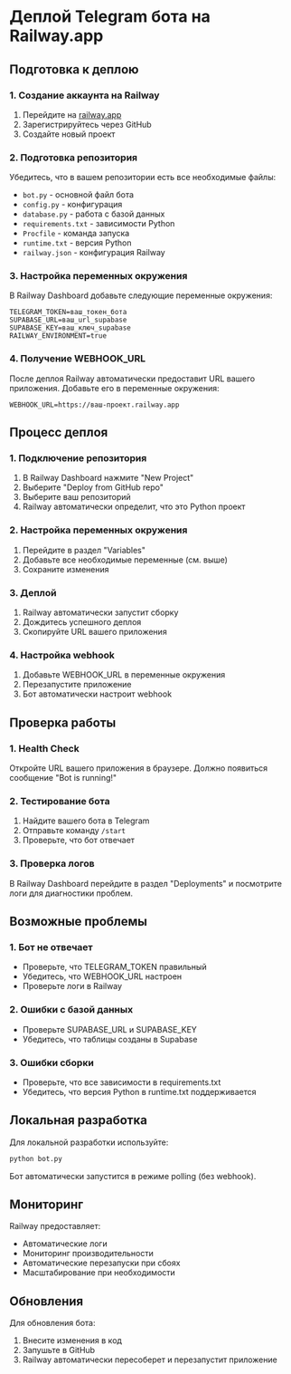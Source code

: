 # Деплой Telegram бота на Railway.app

## Подготовка к деплою

### 1. Создание аккаунта на Railway
1. Перейдите на [railway.app](https://railway.app)
2. Зарегистрируйтесь через GitHub
3. Создайте новый проект

### 2. Подготовка репозитория
Убедитесь, что в вашем репозитории есть все необходимые файлы:
- `bot.py` - основной файл бота
- `config.py` - конфигурация
- `database.py` - работа с базой данных
- `requirements.txt` - зависимости Python
- `Procfile` - команда запуска
- `runtime.txt` - версия Python
- `railway.json` - конфигурация Railway

### 3. Настройка переменных окружения
В Railway Dashboard добавьте следующие переменные окружения:

```
TELEGRAM_TOKEN=ваш_токен_бота
SUPABASE_URL=ваш_url_supabase
SUPABASE_KEY=ваш_ключ_supabase
RAILWAY_ENVIRONMENT=true
```

### 4. Получение WEBHOOK_URL
После деплоя Railway автоматически предоставит URL вашего приложения. 
Добавьте его в переменные окружения:
```
WEBHOOK_URL=https://ваш-проект.railway.app
```

## Процесс деплоя

### 1. Подключение репозитория
1. В Railway Dashboard нажмите "New Project"
2. Выберите "Deploy from GitHub repo"
3. Выберите ваш репозиторий
4. Railway автоматически определит, что это Python проект

### 2. Настройка переменных окружения
1. Перейдите в раздел "Variables"
2. Добавьте все необходимые переменные (см. выше)
3. Сохраните изменения

### 3. Деплой
1. Railway автоматически запустит сборку
2. Дождитесь успешного деплоя
3. Скопируйте URL вашего приложения

### 4. Настройка webhook
1. Добавьте WEBHOOK_URL в переменные окружения
2. Перезапустите приложение
3. Бот автоматически настроит webhook

## Проверка работы

### 1. Health Check
Откройте URL вашего приложения в браузере. Должно появиться сообщение "Bot is running!"

### 2. Тестирование бота
1. Найдите вашего бота в Telegram
2. Отправьте команду `/start`
3. Проверьте, что бот отвечает

### 3. Проверка логов
В Railway Dashboard перейдите в раздел "Deployments" и посмотрите логи для диагностики проблем.

## Возможные проблемы

### 1. Бот не отвечает
- Проверьте, что TELEGRAM_TOKEN правильный
- Убедитесь, что WEBHOOK_URL настроен
- Проверьте логи в Railway

### 2. Ошибки с базой данных
- Проверьте SUPABASE_URL и SUPABASE_KEY
- Убедитесь, что таблицы созданы в Supabase

### 3. Ошибки сборки
- Проверьте, что все зависимости в requirements.txt
- Убедитесь, что версия Python в runtime.txt поддерживается

## Локальная разработка

Для локальной разработки используйте:
```bash
python bot.py
```

Бот автоматически запустится в режиме polling (без webhook).

## Мониторинг

Railway предоставляет:
- Автоматические логи
- Мониторинг производительности
- Автоматические перезапуски при сбоях
- Масштабирование при необходимости

## Обновления

Для обновления бота:
1. Внесите изменения в код
2. Запушьте в GitHub
3. Railway автоматически пересоберет и перезапустит приложение
